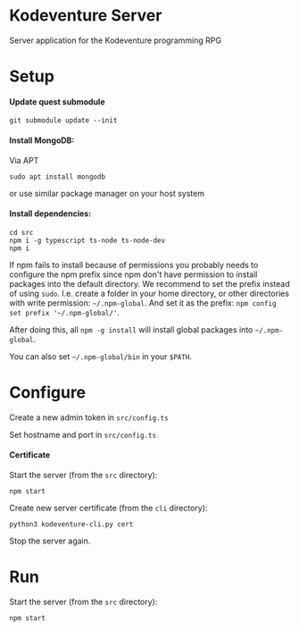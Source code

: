 # Kodeventure Server

Server application for the Kodeventure programming RPG

# Setup

#### Update quest submodule

```
git submodule update --init
```

#### Install MongoDB:

Via APT

```
sudo apt install mongodb
```

or use similar package manager on your host system

#### Install dependencies:

```
cd src
npm i -g typescript ts-node ts-node-dev
npm i
```

If npm fails to install because of permissions you probably needs to configure the npm prefix since npm don't have permission to install packages into the default directory. We recommend to set the prefix instead of using `sudo`. I.e. create a folder in your home directory, or other directories with write permission: `~/.npm-global`. And set it as the prefix: `npm config set prefix '~/.npm-global/'`.

After doing this, all `npm -g install` will install global packages into `~/.npm-global`.

You can also set `~/.npm-global/bin` in your `$PATH`.

# Configure

Create a new admin token in `src/config.ts`

Set hostname and port in `src/config.ts`

#### Certificate

Start the server (from the `src` directory):

```
npm start
```

Create new server certificate (from the `cli` directory):

```
python3 kodeventure-cli.py cert
```

Stop the server again.

# Run

Start the server (from the `src` directory):

```
npm start
```
